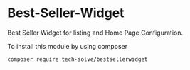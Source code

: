 # Best-Seller-Widget
Best Seller Widget for listing and Home Page Configuration. 

To install this module by using composer
>> 
    composer require tech-solve/bestsellerwidget
>>
